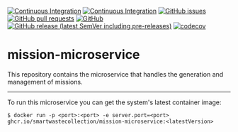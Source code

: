 [![Continuous Integration](https://github.com/SmartWasteCollection/mission-microservice/actions/workflows/ci.yml/badge.svg?event=push)](https://github.com/SmartWasteCollection/mission-microservice/actions/workflows/ci.yml)
[![Continuous Integration](https://github.com/SmartWasteCollection/mission-microservice/actions/workflows/cd.yml/badge.svg?event=push)](https://github.com/SmartWasteCollection/mission-microservice/actions/workflows/cd.yml)
[![GitHub issues](https://img.shields.io/github/issues-raw/SmartWasteCollection/mission-microservice?style=plastic)](https://github.com/SmartWasteCollection/mission-microservice/issues)
[![GitHub pull requests](https://img.shields.io/github/issues-pr-raw/SmartWasteCollection/mission-microservice?style=plastic)](https://github.com/SmartWasteCollection/truck-microservice/pulls)
[![GitHub](https://img.shields.io/github/license/SmartWasteCollection/mission-microservice?style=plastic)](/LICENSE)
[![GitHub release (latest SemVer including pre-releases)](https://img.shields.io/github/v/release/SmartWasteCollection/mission-microservice?include_prereleases&style=plastic)](https://github.com/SmartWasteCollection/mission-microservice/releases)
[![codecov](https://codecov.io/gh/SmartWasteCollection/mission-microservice/branch/main/graph/badge.svg?token=1JEX4QPDYL)](https://codecov.io/gh/SmartWasteCollection/mission-microservice)

# mission-microservice

This repository contains the microservice that handles the generation and management of missions.

---

To run this microservice you can get the system's latest container image:

```
$ docker run -p <port>:<port> -e server.port=<port> ghcr.io/smartwastecollection/mission-microservice:<latestVersion>
```
